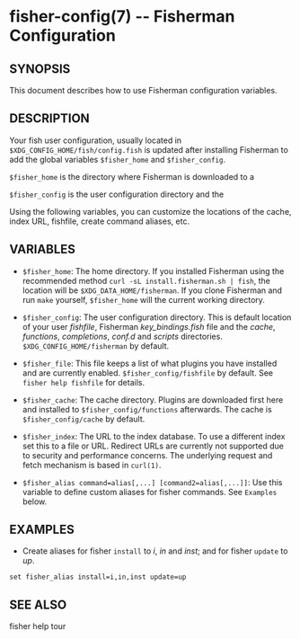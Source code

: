 fisher-config(7) -- Fisherman Configuration
===========================================

## SYNOPSIS

This document describes how to use Fisherman configuration variables.

## DESCRIPTION

Your fish user configuration, usually located in `$XDG_CONFIG_HOME/fish/config.fish` is updated after installing Fisherman to add the global variables `$fisher_home` and `$fisher_config`.

`$fisher_home` is the directory where Fisherman is downloaded to a

`$fisher_config` is the user configuration directory and the

Using the following variables, you can customize the locations of the cache, index URL, fishfile, create command aliases, etc.

## VARIABLES

* `$fisher_home`:
    The home directory. If you installed Fisherman using the recommended method `curl -sL install.fisherman.sh | fish`, the location will be `$XDG_DATA_HOME/fisherman`. If you clone Fisherman and run `make` yourself, `$fisher_home` will the current working directory.

* `$fisher_config`:
    The user configuration directory. This is default location of your user *fishfile*, Fisherman *key_bindings.fish* file and the *cache*, *functions*, *completions*, *conf.d* and *scripts* directories. `$XDG_CONFIG_HOME/fisherman` by default.

* `$fisher_file`:
    This file keeps a list of what plugins you have installed and are currently enabled. `$fisher_config/fishfile` by default. See `fisher help fishfile` for details.

* `$fisher_cache`:
    The cache directory. Plugins are downloaded first here and installed to `$fisher_config/functions` afterwards. The cache is `$fisher_config/cache` by default.

* `$fisher_index`:
    The URL to the index database. To use a different index set this to a file or URL. Redirect URLs are currently not supported due to security and performance concerns. The underlying request and fetch mechanism is based in `curl(1)`.

* `$fisher_alias command=alias[,...] [command2=alias[,...]]`:
    Use this variable to define custom aliases for fisher commands. See `Examples` below.

## EXAMPLES

* Create aliases for fisher `install` to *i*, *in* and *inst*; and for fisher `update` to *up*.

```
set fisher_alias install=i,in,inst update=up
```

## SEE ALSO

fisher help tour
